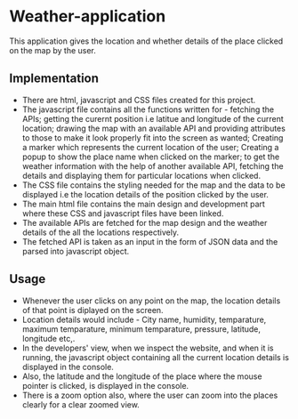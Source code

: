 # Weather-application
This application gives the location and whether details of the place clicked on the map by the user.
## Implementation
* There are html, javascript and CSS files created for this project.
* The javascript file contains all the functions written for - fetching the APIs; getting the curernt position i.e latitue and longitude of the current location; drawing the map with an available API and providing attributes to those to make it look properly fit into the screen as wanted; Creating a marker which represents the current location of the user; Creating a popup to show the place name when clicked on the marker; to get the weather information with the help of another available API, fetching the details and displaying them for particular locations when clicked.
* The CSS file contains the styling needed for the map and the data to be displayed i.e the location details of the position clicked by the user.
* The main html file contains the main design and development part where these CSS and javascript files have been linked.
* The available APIs are fetched for the map design and the weather details of the all the locations respectively.
* The fetched API is taken as an input in the form of JSON data and the parsed into javascript object.
## Usage
* Whenever the user clicks on any point on the map, the location details of that point is diplayed on the screen.
* Location details would include - City name, humidity, temparature, maximum temparature, minimum temparature, pressure, latitude, longitude etc,.
* In the developers' view, when we inspect the website, and when it is running, the javascript object containing all the current location details is displayed in the console.
* Also, the latitude and the longitude of the place where the mouse pointer is clicked, is displayed in the console.
* There is a zoom option also, where the user can zoom into the places clearly for a clear zoomed view.
